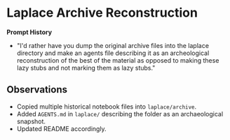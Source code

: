 # Laplace Archive Reconstruction

**Prompt History**
- "I'd rather have you dump the original archive files into the laplace directory and make an agents file describing it as an archeological reconstruction of the best of the material as opposed to making these lazy stubs and not marking them as lazy stubs."

## Observations
- Copied multiple historical notebook files into `laplace/archive`.
- Added `AGENTS.md` in `laplace/` describing the folder as an archaeological snapshot.
- Updated README accordingly.
